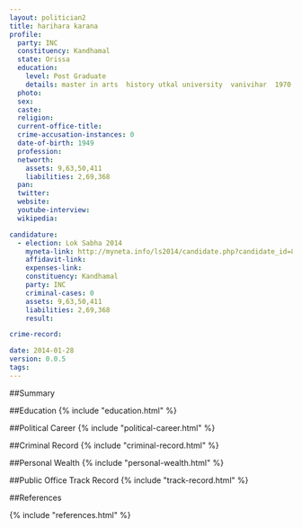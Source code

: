 ```yaml
---
layout: politician2
title: harihara karana
profile: 
  party: INC
  constituency: Kandhamal
  state: Orissa
  education: 
    level: Post Graduate
    details: master in arts  history utkal university  vanivihar  1970. bachelor in law  llb  madhusudhan law college  cuttack
  photo: 
  sex: 
  caste: 
  religion: 
  current-office-title: 
  crime-accusation-instances: 0
  date-of-birth: 1949
  profession: 
  networth: 
    assets: 9,63,50,411
    liabilities: 2,69,368
  pan: 
  twitter: 
  website: 
  youtube-interview: 
  wikipedia: 

candidature: 
  - election: Lok Sabha 2014
    myneta-link: http://myneta.info/ls2014/candidate.php?candidate_id=820
    affidavit-link: 
    expenses-link: 
    constituency: Kandhamal 
    party: INC
    criminal-cases: 0
    assets: 9,63,50,411
    liabilities: 2,69,368
    result:  

crime-record: 

date: 2014-01-28
version: 0.0.5
tags: 
---
```

##Summary


##Education
{% include "education.html" %}


##Political Career
{% include "political-career.html" %}


##Criminal Record
{% include "criminal-record.html" %}


##Personal Wealth
{% include "personal-wealth.html" %}


##Public Office Track Record
{% include "track-record.html" %}


##References


{% include "references.html" %}